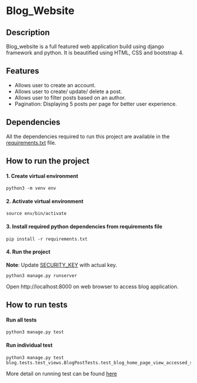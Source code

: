# Blog_Website

## Description

Blog_website is a full featured web application build using django framework and python. It is beautified using HTML, CSS and bootstrap 4.

## Features

- Allows user to create an account.
- Allows user to create/ update/ delete a post.
- Allows user to filter posts based on an author.
- Pagination: Displaying 5 posts per page for better user experience.


## Dependencies

All the dependencies required to run this project are available in the [requirements.txt](https://github.com/chetna-ravat/Blog_Website/blob/main/requirements.txt) file.

## How to run the project

#### 1. Create virtual environment
```shell
python3 -m venv env
```

#### 2. Activate virtual environment
```shell
source env/bin/activate
```

#### 3. Install required python dependencies from requirements file
```shell
pip install -r requirements.txt
```

#### 4. Run the project
**Note**: Update [SECURITY_KEY](https://github.com/chetna-ravat/Blog_Website/blob/main/src/django_project/.env#L2) with actual key.
```shell
python3 manage.py runserver
```


Open http://localhost:8000 on web browser to access blog application.

## How to run tests

#### Run all tests
```shell
python3 manage.py test
```

#### Run individual test
```shell
python3 manage.py test blog.tests.test_views.BlogPostTests.test_blog_home_page_view_accessed_successfully
```

More detail on running test can be found [here](https://docs.djangoproject.com/en/4.1/topics/testing/overview/#running-tests)